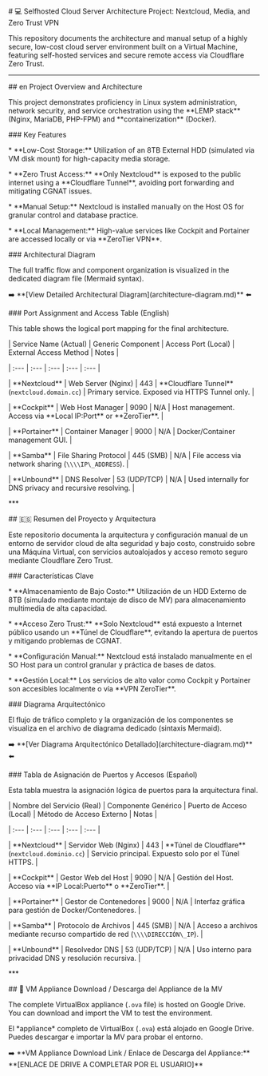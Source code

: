 \# 💻 Selfhosted Cloud Server Architecture Project: Nextcloud, Media, and Zero Trust VPN



This repository documents the architecture and manual setup of a highly secure, low-cost cloud server environment built on a Virtual Machine, featuring self-hosted services and secure remote access via Cloudflare Zero Trust.



---



\## en Project Overview and Architecture



This project demonstrates proficiency in Linux system administration, network security, and service orchestration using the \*\*LEMP stack\*\* (Nginx, MariaDB, PHP-FPM) and \*\*containerization\*\* (Docker).



\### Key Features



\* \*\*Low-Cost Storage:\*\* Utilization of an 8TB External HDD (simulated via VM disk mount) for high-capacity media storage.

\* \*\*Zero Trust Access:\*\* \*\*Only Nextcloud\*\* is exposed to the public internet using a \*\*Cloudflare Tunnel\*\*, avoiding port forwarding and mitigating CGNAT issues.

\* \*\*Manual Setup:\*\* Nextcloud is installed manually on the Host OS for granular control and database practice.

\* \*\*Local Management:\*\* High-value services like Cockpit and Portainer are accessed locally or via \*\*ZeroTier VPN\*\*.



\### Architectural Diagram



The full traffic flow and component organization is visualized in the dedicated diagram file (Mermaid syntax).



➡️ \*\*\[View Detailed Architectural Diagram](architecture-diagram.md)\*\* ⬅️



\### Port Assignment and Access Table (English)



This table shows the logical port mapping for the final architecture.



| Service Name (Actual) | Generic Component | Access Port (Local) | External Access Method | Notes |

| :--- | :--- | :--- | :--- | :--- |

| \*\*Nextcloud\*\* | Web Server (Nginx) | 443 | \*\*Cloudflare Tunnel\*\* (`nextcloud.domain.cc`) | Primary service. Exposed via HTTPS Tunnel only. |

| \*\*Cockpit\*\* | Web Host Manager | 9090 | N/A | Host management. Access via \*\*Local IP:Port\*\* or \*\*ZeroTier\*\*. |

| \*\*Portainer\*\* | Container Manager | 9000 | N/A | Docker/Container management GUI. |

| \*\*Samba\*\* | File Sharing Protocol | 445 (SMB) | N/A | File access via network sharing (`\\\\IP\_ADDRESS`). |

| \*\*Unbound\*\* | DNS Resolver | 53 (UDP/TCP) | N/A | Used internally for DNS privacy and recursive resolving. |



\*\*\*



\## 🇪🇸 Resumen del Proyecto y Arquitectura



Este repositorio documenta la arquitectura y configuración manual de un entorno de servidor cloud de alta seguridad y bajo costo, construido sobre una Máquina Virtual, con servicios autoalojados y acceso remoto seguro mediante Cloudflare Zero Trust.



\### Características Clave



\* \*\*Almacenamiento de Bajo Costo:\*\* Utilización de un HDD Externo de 8TB (simulado mediante montaje de disco de MV) para almacenamiento multimedia de alta capacidad.

\* \*\*Acceso Zero Trust:\*\* \*\*Solo Nextcloud\*\* está expuesto a Internet público usando un \*\*Túnel de Cloudflare\*\*, evitando la apertura de puertos y mitigando problemas de CGNAT.

\* \*\*Configuración Manual:\*\* Nextcloud está instalado manualmente en el SO Host para un control granular y práctica de bases de datos.

\* \*\*Gestión Local:\*\* Los servicios de alto valor como Cockpit y Portainer son accesibles localmente o vía \*\*VPN ZeroTier\*\*.



\### Diagrama Arquitectónico



El flujo de tráfico completo y la organización de los componentes se visualiza en el archivo de diagrama dedicado (sintaxis Mermaid).



➡️ \*\*\[Ver Diagrama Arquitectónico Detallado](architecture-diagram.md)\*\* ⬅️



\### Tabla de Asignación de Puertos y Accesos (Español)



Esta tabla muestra la asignación lógica de puertos para la arquitectura final.



| Nombre del Servicio (Real) | Componente Genérico | Puerto de Acceso (Local) | Método de Acceso Externo | Notas |

| :--- | :--- | :--- | :--- | :--- |

| \*\*Nextcloud\*\* | Servidor Web (Nginx) | 443 | \*\*Túnel de Cloudflare\*\* (`nextcloud.dominio.cc`) | Servicio principal. Expuesto solo por el Túnel HTTPS. |

| \*\*Cockpit\*\* | Gestor Web del Host | 9090 | N/A | Gestión del Host. Acceso vía \*\*IP Local:Puerto\*\* o \*\*ZeroTier\*\*. |

| \*\*Portainer\*\* | Gestor de Contenedores | 9000 | N/A | Interfaz gráfica para gestión de Docker/Contenedores. |

| \*\*Samba\*\* | Protocolo de Archivos | 445 (SMB) | N/A | Acceso a archivos mediante recurso compartido de red (`\\\\DIRECCIÓN\_IP`). |

| \*\*Unbound\*\* | Resolvedor DNS | 53 (UDP/TCP) | N/A | Uso interno para privacidad DNS y resolución recursiva. |



\*\*\*



\## 💾 VM Appliance Download / Descarga del Appliance de la MV



The complete VirtualBox appliance (`.ova` file) is hosted on Google Drive. You can download and import the VM to test the environment.



El \*appliance\* completo de VirtualBox (`.ova`) está alojado en Google Drive. Puedes descargar e importar la MV para probar el entorno.



➡️ \*\*VM Appliance Download Link / Enlace de Descarga del Appliance:\*\* \*\*\[ENLACE DE DRIVE A COMPLETAR POR EL USUARIO]\*\*

